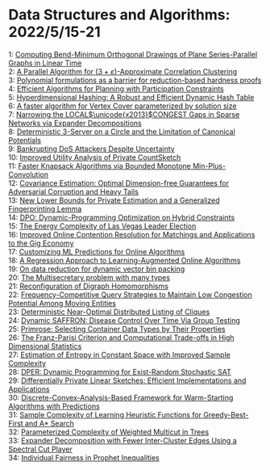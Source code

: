 # Data Structures and Algorithms: 2022/5/15-21  
1: [Computing Bend-Minimum Orthogonal Drawings of Plane Series-Parallel  Graphs in Linear Time](https://doi.org/10.48550/arXiv.2205.07500)  
2: [A Parallel Algorithm for $(3 + \varepsilon)$-Approximate Correlation  Clustering](https://doi.org/10.48550/arXiv.2205.07593)  
3: [Polynomial formulations as a barrier for reduction-based hardness proofs](https://doi.org/10.48550/arXiv.2205.07709)  
4: [Efficient Algorithms for Planning with Participation Constraints](https://doi.org/10.48550/arXiv.2205.07767)  
5: [Hyperdimensional Hashing: A Robust and Efficient Dynamic Hash Table](https://doi.org/10.48550/arXiv.2205.07850)  
6: [A faster algorithm for Vertex Cover parameterized by solution size](https://doi.org/10.48550/arXiv.2205.08022)  
7: [Narrowing the LOCAL$\unicode{x2013}$CONGEST Gaps in Sparse Networks via  Expander Decompositions](https://doi.org/10.48550/arXiv.2205.08093)  
8: [Deterministic 3-Server on a Circle and the Limitation of Canonical  Potentials](https://doi.org/10.48550/arXiv.2205.08103)  
9: [Bankrupting DoS Attackers Despite Uncertainty](https://doi.org/10.48550/arXiv.2205.08287)  
10: [Improved Utility Analysis of Private CountSketch](https://doi.org/10.48550/arXiv.2205.08397)  
11: [Faster Knapsack Algorithms via Bounded Monotone Min-Plus-Convolution](https://doi.org/10.48550/arXiv.2205.08493)  
12: [Covariance Estimation: Optimal Dimension-free Guarantees for Adversarial  Corruption and Heavy Tails](https://doi.org/10.48550/arXiv.2205.08494)  
13: [New Lower Bounds for Private Estimation and a Generalized Fingerprinting  Lemma](https://doi.org/10.48550/arXiv.2205.08532)  
14: [DPO: Dynamic-Programming Optimization on Hybrid Constraints](https://doi.org/10.48550/arXiv.2205.08632)  
15: [The Energy Complexity of Las Vegas Leader Election](https://doi.org/10.48550/arXiv.2205.08642)  
16: [Improved Online Contention Resolution for Matchings and Applications to  the Gig Economy](https://doi.org/10.48550/arXiv.2205.08667)  
17: [Customizing ML Predictions for Online Algorithms](https://doi.org/10.48550/arXiv.2205.08715)  
18: [A Regression Approach to Learning-Augmented Online Algorithms](https://doi.org/10.48550/arXiv.2205.08717)  
19: [On data reduction for dynamic vector bin packing](https://doi.org/10.48550/arXiv.2205.08769)  
20: [The Multisecretary problem with many types](https://doi.org/10.48550/arXiv.2205.09078)  
21: [Reconfiguration of Digraph Homomorphisms](https://doi.org/10.48550/arXiv.2205.09210)  
22: [Frequency-Competitive Query Strategies to Maintain Low Congestion  Potential Among Moving Entities](https://doi.org/10.48550/arXiv.2205.09243)  
23: [Deterministic Near-Optimal Distributed Listing of Cliques](https://doi.org/10.48550/arXiv.2205.09245)  
24: [Dynamic SAFFRON: Disease Control Over Time Via Group Testing](https://doi.org/10.48550/arXiv.2205.09520)  
25: [Primrose: Selecting Container Data Types by Their Properties](https://doi.org/10.48550/arXiv.2205.09655)  
26: [The Franz-Parisi Criterion and Computational Trade-offs in High  Dimensional Statistics](https://doi.org/10.48550/arXiv.2205.09727)  
27: [Estimation of Entropy in Constant Space with Improved Sample Complexity](https://doi.org/10.48550/arXiv.2205.09804)  
28: [DPER: Dynamic Programming for Exist-Random Stochastic SAT](https://doi.org/10.48550/arXiv.2205.09826)  
29: [Differentially Private Linear Sketches: Efficient Implementations and  Applications](https://doi.org/10.48550/arXiv.2205.09873)  
30: [Discrete-Convex-Analysis-Based Framework for Warm-Starting Algorithms  with Predictions](https://doi.org/10.48550/arXiv.2205.09961)  
31: [Sample Complexity of Learning Heuristic Functions for Greedy-Best-First  and A* Search](https://doi.org/10.48550/arXiv.2205.09963)  
32: [Parameterized Complexity of Weighted Multicut in Trees](https://doi.org/10.48550/arXiv.2205.10105)  
33: [Expander Decomposition with Fewer Inter-Cluster Edges Using a Spectral  Cut Player](https://doi.org/10.48550/arXiv.2205.10301)  
34: [Individual Fairness in Prophet Inequalities](https://doi.org/10.48550/arXiv.2205.10302)  